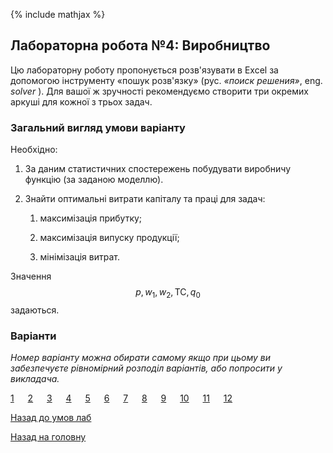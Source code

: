 {% include mathjax %}

## Лабораторна робота №4: Виробництво

Цю лабораторну роботу пропонується розв'язувати в Excel за допомогою інструменту &laquo;пошук розв'язку&raquo; (рус. _&laquo;поиск решения&raquo;_, eng. _solver_ ). Для вашої ж зручності рекомендуємо створити три окремих аркуші для кожної з трьох задач.

### Загальний вигляд умови варіанту

Необхідно:

1. За даним статистичних спостережень побудувати виробничу функцію (за заданою моделлю).

2. Знайти оптимальні витрати капіталу та праці для задач: 

	1. максимізація прибутку;

	2. максимізація випуску продукції;

	3. мінімізація витрат.

Значення $$p, w_1, w_2, \text{TC}, q_0$$ задаються.

### Варіанти

_Номер варіанту можна обирати самому якщо при цьому ви забезпечуєте рівномірний розподіл варіантів, або попросити у викладача._

[1](1.md) &emsp; [2](2.md) &emsp; [3](3.md) &emsp; [4](4.md) &emsp; [5](5.md) &emsp; [6](6.md) &emsp; [7](7.md) &emsp; [8](8.md) &emsp; [9](9.md) &emsp; [10](10.md) &emsp; [11](11.md) &emsp; [12](12.md)

[Назад до умов лаб](../README.md)

[Назад на головну](../../../README.md)
